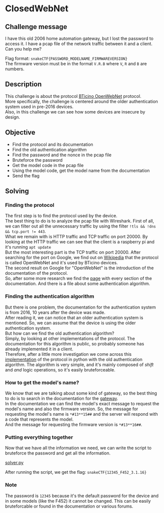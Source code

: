 # ClosedWebNet

## Challenge message

I have this old 2006 home automation gateway, but I lost the password to access it.
I have a pcap file of the network traffic between it and a client.
Can you help me?

Flag format: `snakeCTF{PASSWORD_MODELNAME_FIRMWAREVERSION}` \
The firmware version must be in the format `V.R.B` where `V`, `R` and `B` are numbers.

## Description

This challenge is about the protocol [BTicino OpenWebNet](https://developer.legrand.com/Documentation/) protocol. \
More specifically, the challenge is centered around the older authentication system used in pre-2016 devices. \
Also, in this challenge we can see how some devices are insecure by design.

## Objective

- Find the protocol and its documentation
- Find the old authentication algorithm
- Find the password and the nonce in the pcap file
- Bruteforce the password
- Get the model code in the pcap file
- Using the model code, get the model name from the documentation
- Send the flag

## Solving

### Finding the protocol

The first step is to find the protocol used by the device. \
The best thing to do is to analyze the pcap file with Wireshark.
First of all, we can filter out all the unnecessary traffic by using the filter `!tls && !dns && tcp.port != 443`. \
What we remain with is HTTP traffic and TCP traffic on port 20000.
By looking at the HTTP traffic we can see that the client is a raspberry pi and it's running `apt update` \
But the most interesting part is the TCP traffic on port 20000.
After searching for the port on Google, we find out on [Wikipedia](https://en.wikipedia.org/wiki/List_of_TCP_and_UDP_port_numbers)
that the protocol is called OpenWebNet and it's used by BTicino devices. \
The second result on Google for "OpenWebNet" is the introduction of the documentation of the protocol. \
So, after some more research we find the [page](https://developer.legrand.com/Documentation/) with every section of the documentation.
And there is a file about some authentication algorithm.

### Finding the authentication algorithm

But there is one problem, the documentation for the authentication system is from 2016, 10 years after the device was
made. \
After reading it, we can notice that an older authentication system is mentioned.
So, we can assume that the device is using the older authentication system. \
But how can we find the old authentication algorithm? \
Simply, by looking at other implementations of the protocol. The documentation for this algorithm is public, so probably
someone has already implemented it in a client. \
Therefore, after a little more investigation we come across this [implementation](https://github.com/karel1980/reopenwebnet)
of the protocol in python with the old authentication algorithm.
The algorithm is very simple, and it's mainly composed of *shift* and *and* logic operations, so it's easily
bruteforceable.

### How to get the model's name?

We know that we are talking about some kind of gateway, so the best thing to do is to search in the documentation for the [gateway](https://developer.legrand.com/uploads/2019/12/WHO_13.pdf). \
In the documentation we can find the model's exact message to request the model's name and also the firmware version.
So, the message for requesting the model's name is `*#13**15##` and the server will respond with a code that represents the model. \
And the message for requesting the firmware version is `*#13**16##`.

### Putting everything together

Now that we have all the information we need, we can write the script to bruteforce the password and get all the information.

[solver.py](solver.py)

After running the script, we get the flag: `snakeCTF{12345_F452_3.1.16}`

### Note

The password is `12345` because it's the default password for the device and in some models (like the F452) it cannot be changed.
This can be easily bruteforcable or found in the documentation or various forums.
